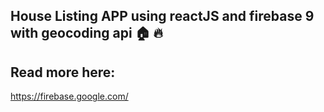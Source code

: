 ## House Listing APP using reactJS and firebase 9 with geocoding api 🏠 🔥

## Read more here:
https://firebase.google.com/

